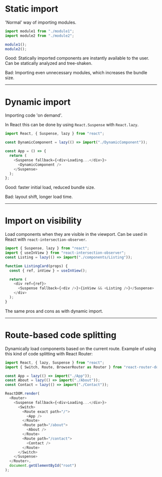 # Static import

'Normal' way of importing modules.

```js
import module1 from "./module1";
import module2 from "./module2";

module1();
module2();
```

Good: Statically imported components are instantly available to the user. Can be statically analyzed and tree-shaken.

Bad: Importing even unnecessary modules, which increases the bundle size.

---

# Dynamic import

Importing code 'on demand'.

In React this can be done by using `React.Suspense` with `React.lazy`.

```js
import React, { Suspense, lazy } from "react";

const DynamicComponent = lazy(() => import("./DynamicComponent"));

const App = () => {
  return (
    <Suspense fallback={<div>Loading...</div>}>
      <DynamicComponent />
    </Suspense>
  );
};
```

Good: faster initial load, reduced bundle size.

Bad: layout shift, longer load time.

---

# Import on visibility

Load components when they are visible in the viewport.
Can be used in React with `react-intersection-observer`.

```js
import { Suspense, lazy } from "react";
import { useInView } from "react-intersection-observer";
const Listing = lazy(() => import("./components/Listing"));

function ListingCard(props) {
  const { ref, inView } = useInView();

  return (
    <div ref={ref}>
      <Suspense fallback={<div />}>{inView && <Listing />}</Suspense>
    </div>
  );
}
```

The same pros and cons as with dynamic import.

---

# Route-based code splitting

Dynamically load components based on the current route.
Example of using this kind of code splitting with React Router:

```js
import React, { lazy, Suspense } from "react";
import { Switch, Route, BrowserRouter as Router } from "react-router-dom";

const App = lazy(() => import("./App"));
const About = lazy(() => import("./About"));
const Contact = lazy(() => import("./Contact"));

ReactDOM.render(
  <Router>
    <Suspense fallback={<div>Loading...</div>}>
      <Switch>
        <Route exact path="/">
          <App />
        </Route>
        <Route path="/about">
          <About />
        </Route>
        <Route path="/contact">
          <Contact />
        </Route>
      </Switch>
    </Suspense>
  </Router>,
  document.getElementById("root")
);
```
